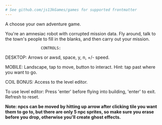 ```yaml
---
# See github.com/js13kGames/games for supported frontmatter
---
```

A choose your own adventure game.

You're an amnesiac robot with corrupted mission data. Fly around, talk to the town's people to fill in the blanks, and then carry out your mission.

                    CONTROLS: 
DESKTOP: Arrows or awsd, space, y, n, +/- speed.

MOBILE: Landscape, tap to move, button to interact. Hint: tap past where you want to go.

COIL BONUS: Access to the level editor.

To use level editor: Press 'enter' before flying into building, 'enter' to exit. Refresh to reset.

**Note: npcs can be moved by hitting up arrow after clicking tile you want them to go to, but there are only 5 npc sprites, so make sure you erase before you drop, otherwise you'll create ghost effects.**